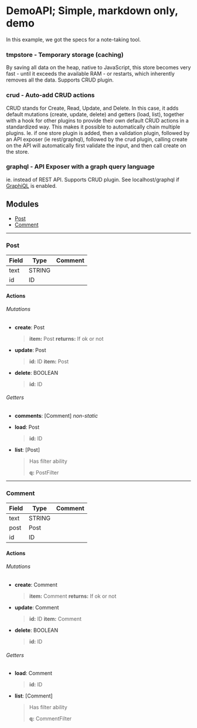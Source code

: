 # DemoAPI; Simple, markdown only, demo
In this example, we got the specs for a note-taking tool.


### tmpstore - Temporary storage (caching)
By saving all data on the heap, native to JavaScript, this store becomes very fast - until it exceeds the available RAM - or restarts, which inherently removes all the data. Supports CRUD plugin.


### crud - Auto-add CRUD actions
CRUD stands for Create, Read, Update, and Delete. In this case, it adds default mutations (create, update, delete) and getters (load, list), together with a hook for other plugins to provide their own default CRUD actions in a standardized way. This makes it possible to automatically chain multiple plugins. Ie. if one store plugin is added, then a validation plugin, followed by an API exposer (ie rest/graphql), followed by the crud plugin, calling create on the API will automatically first validate the input, and then call create on the store.


### graphql - API Exposer with a graph query language
ie. instead of REST API. Supports CRUD plugin. See localhost/graphql if [GraphiQL](https://github.com/graphql/graphiql) is enabled.


## Modules

- [Post](#post)
- [Comment](#comment)


---
### Post

| Field | Type   | Comment |
|-------|--------|---------|
| text  | STRING |         |
| id    | ID     |         |

#### Actions

###### Mutations

- __create__: Post
  > **item:** Post
  > **returns:** If ok or not

- __update__: Post
  > **id:** ID
  > **item:** Post

- __delete__: BOOLEAN
  > **id:** ID

###### Getters

- __comments__: [Comment] *non-static*

- __load__: Post
  > **id:** ID

- __list__: [Post]
  > Has filter ability
  >
  > **q:** PostFilter



---
### Comment

| Field | Type   | Comment |
|-------|--------|---------|
| text  | STRING |         |
| post  | Post   |         |
| id    | ID     |         |

#### Actions

###### Mutations

- __create__: Comment
  > **item:** Comment
  > **returns:** If ok or not

- __update__: Comment
  > **id:** ID
  > **item:** Comment

- __delete__: BOOLEAN
  > **id:** ID

###### Getters

- __load__: Comment
  > **id:** ID

- __list__: [Comment]
  > Has filter ability
  >
  > **q:** CommentFilter
